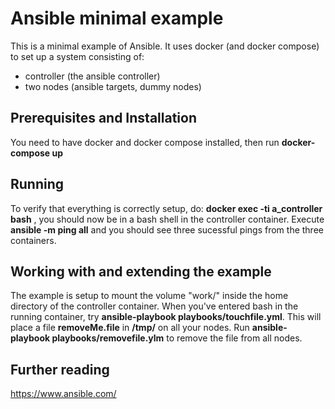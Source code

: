 # Ansible minimal example
This is a minimal example of Ansible. It uses docker (and docker compose) to set up a system 
consisting of:
 - controller (the ansible controller)
 - two nodes (ansible targets, dummy nodes)

## Prerequisites and Installation
You need to have docker and docker compose installed, then run 
**docker-compose up**

## Running
To verify that everything is correctly setup, do:
 **docker exec -ti a_controller bash** , you should now be in a bash shell
in the controller container. Execute **ansible -m ping all** and you should see three sucessful pings from the three containers.

## Working with and extending the example
The example is setup to mount the volume "work/" inside the home directory of the controller container. When you've entered bash in the running container, try **ansible-playbook playbooks/touchfile.yml**. This will place a file **removeMe.file** in **/tmp/** on all your nodes. Run **ansible-playbook playbooks/removefile.ylm** to remove the file from all nodes.

## Further reading
https://www.ansible.com/
